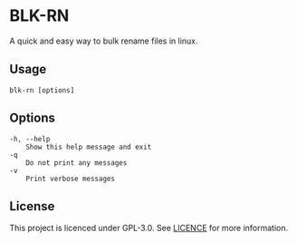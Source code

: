 # BLK-RN
A quick and easy way to bulk rename files in linux.

## Usage
```
blk-rn [options]
```

## Options
```
-h, --help
    Show this help message and exit
-q
    Do not print any messages
-v
    Print verbose messages
```

## License

This project is licenced under GPL-3.0. See [LICENCE](LICENCE) for more information.